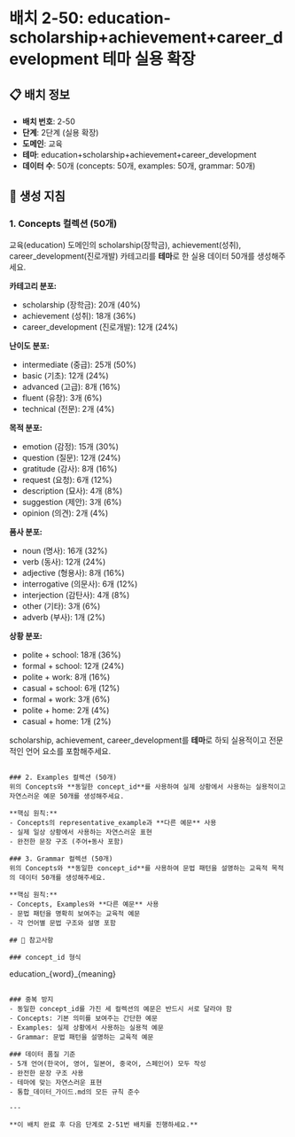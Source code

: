 # 배치 2-50: education-scholarship+achievement+career_development 테마 실용 확장

## 📋 배치 정보
- **배치 번호**: 2-50
- **단계**: 2단계 (실용 확장)
- **도메인**: 교육
- **테마**: education+scholarship+achievement+career_development
- **데이터 수**: 50개 (concepts: 50개, examples: 50개, grammar: 50개)

## 🎯 생성 지침

### 1. Concepts 컬렉션 (50개)
교육(education) 도메인의 scholarship(장학금), achievement(성취), career_development(진로개발) 카테고리를 **테마**로 한 실용 데이터 50개를 생성해주세요.

**카테고리 분포:**
- scholarship (장학금): 20개 (40%)
- achievement (성취): 18개 (36%)
- career_development (진로개발): 12개 (24%)

**난이도 분포:**
- intermediate (중급): 25개 (50%)
- basic (기초): 12개 (24%)
- advanced (고급): 8개 (16%)
- fluent (유창): 3개 (6%)
- technical (전문): 2개 (4%)

**목적 분포:**
- emotion (감정): 15개 (30%)
- question (질문): 12개 (24%)
- gratitude (감사): 8개 (16%)
- request (요청): 6개 (12%)
- description (묘사): 4개 (8%)
- suggestion (제안): 3개 (6%)
- opinion (의견): 2개 (4%)

**품사 분포:**
- noun (명사): 16개 (32%)
- verb (동사): 12개 (24%)
- adjective (형용사): 8개 (16%)
- interrogative (의문사): 6개 (12%)
- interjection (감탄사): 4개 (8%)
- other (기타): 3개 (6%)
- adverb (부사): 1개 (2%)

**상황 분포:**
- polite + school: 18개 (36%)
- formal + school: 12개 (24%)
- polite + work: 8개 (16%)
- casual + school: 6개 (12%)
- formal + work: 3개 (6%)
- polite + home: 2개 (4%)
- casual + home: 1개 (2%)

scholarship, achievement, career_development를 **테마**로 하되 실용적이고 전문적인 언어 요소를 포함해주세요.

```

### 2. Examples 컬렉션 (50개)
위의 Concepts와 **동일한 concept_id**를 사용하여 실제 상황에서 사용하는 실용적이고 자연스러운 예문 50개를 생성해주세요.

**핵심 원칙:**
- Concepts의 representative_example과 **다른 예문** 사용
- 실제 일상 상황에서 사용하는 자연스러운 표현
- 완전한 문장 구조 (주어+동사 포함)

### 3. Grammar 컬렉션 (50개)
위의 Concepts와 **동일한 concept_id**를 사용하여 문법 패턴을 설명하는 교육적 목적의 데이터 50개를 생성해주세요.

**핵심 원칙:**
- Concepts, Examples와 **다른 예문** 사용
- 문법 패턴을 명확히 보여주는 교육적 예문
- 각 언어별 문법 구조와 설명 포함

## 📝 참고사항

### concept_id 형식
```
education_{word}_{meaning}
```

### 중복 방지
- 동일한 concept_id를 가진 세 컬렉션의 예문은 반드시 서로 달라야 함
- Concepts: 기본 의미를 보여주는 간단한 예문
- Examples: 실제 상황에서 사용하는 실용적 예문  
- Grammar: 문법 패턴을 설명하는 교육적 예문

### 데이터 품질 기준
- 5개 언어(한국어, 영어, 일본어, 중국어, 스페인어) 모두 작성
- 완전한 문장 구조 사용
- 테마에 맞는 자연스러운 표현
- 통합_데이터_가이드.md의 모든 규칙 준수

---

**이 배치 완료 후 다음 단계로 2-51번 배치를 진행하세요.**
